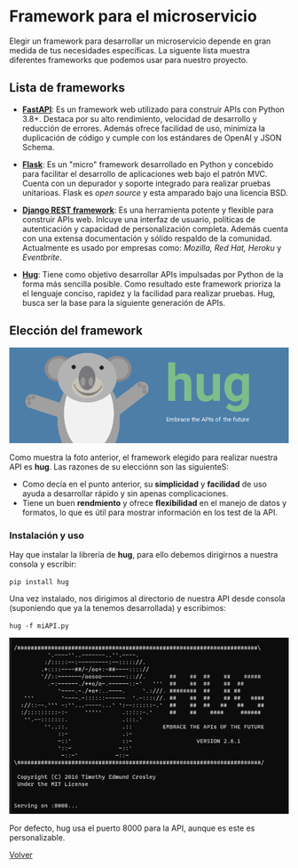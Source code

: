 # Framework para el microservicio

Elegir un framework para desarrollar un microservicio depende en gran medida de tus necesidades específicas. La siguente lista muestra diferentes frameworks que podemos usar para nuestro proyecto.

## Lista de frameworks

- **[FastAPI](https://fastapi.tiangolo.com/)**: Es un framework web utilizado para construir  APIs con Python 3.8+. Destaca por su alto rendimiento, velocidad de desarrollo y reducción de errores. Además ofrece facilidad de uso, minimiza la duplicación de código y cumple con los estándares de OpenAI y JSON Schema.
- **[Flask](https://flask.palletsprojects.com/en/3.0.x/)**: Es un "micro" framework desarrollado en Python y concebido para facilitar el desarrollo de aplicaciones web bajo el patrón MVC. Cuenta con un depurador y soporte integrado para realizar pruebas unitarioas. Flask es *open source* y esta amparado  bajo una licencia BSD.
- **[Django REST framework](https://www.django-rest-framework.org/)**: Es una herramienta potente y flexible para construir APIs web. Inlcuye una interfaz de usuario, politicas de autenticación y capacidad de personalización completa. Además cuenta con una extensa documentación y sólido respaldo de la comunidad. Actualmente es usado por empresas como: *Mozilla, Red Hat, Heroku* y *Eventbrite*.

- **[Hug](https://hugapi.github.io/hug/)**: Tiene como objetivo desarrollar APIs impulsadas por Python de la forma más sencilla posible. Como resultado este framework prioriza la el lenguaje conciso, rapidez y la facilidad para realizar pruebas. Hug, busca ser la base para la siguiente generación de APIs.

## Elección del framework

![hug-logo](img/hug-logo.png)

Como muestra la foto anterior, el framework elegido para realizar nuestra API es **hug**. Las razones de su elecciónn son las siguienteS:
- Como decía en el punto anterior, su **simplicidad** y **facilidad** de uso ayuda a desarrollar rápido y sin apenas complicaciones.
- Tiene un buen **rendmiento** y ofrece **flexibilidad** en el manejo de datos y formatos, lo que es útil para mostrar información en los test de la API.

### Instalación y uso

Hay que instalar la librería de **hug**, para ello debemos dirigirnos a nuestra consola y escribir: 

``pip install hug``

Una vez instalado, nos dirigimos al directorio de nuestra API desde consola (suponiendo que ya la tenemos desarrollada) y escribimos:

``hug -f miAPI.py``

![hug-server](img/hug-server.png)

Por defecto, hug usa el puerto 8000 para la API, aunque es este es personalizable.

[Volver](README.md)
